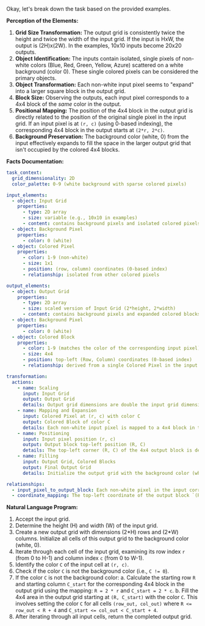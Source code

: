 Okay, let's break down the task based on the provided examples.

**Perception of the Elements:**

1.  **Grid Size Transformation:** The output grid is consistently twice the height and twice the width of the input grid. If the input is HxW, the output is (2H)x(2W). In the examples, 10x10 inputs become 20x20 outputs.
2.  **Object Identification:** The inputs contain isolated, single pixels of non-white colors (Blue, Red, Green, Yellow, Azure) scattered on a white background (color 0). These single colored pixels can be considered the primary objects.
3.  **Object Transformation:** Each non-white input pixel seems to "expand" into a larger square block in the output grid.
4.  **Block Size:** Observing the outputs, each input pixel corresponds to a 4x4 block of the *same* color in the output.
5.  **Positional Mapping:** The position of the 4x4 block in the output grid is directly related to the position of the original single pixel in the input grid. If an input pixel is at `(r, c)` (using 0-based indexing), the corresponding 4x4 block in the output starts at `(2*r, 2*c)`.
6.  **Background Preservation:** The background color (white, 0) from the input effectively expands to fill the space in the larger output grid that isn't occupied by the colored 4x4 blocks.

**Facts Documentation:**


```yaml
task_context:
  grid_dimensionality: 2D
  color_palette: 0-9 (white background with sparse colored pixels)

input_elements:
  - object: Input Grid
    properties:
      - type: 2D array
      - size: variable (e.g., 10x10 in examples)
      - content: contains background pixels and isolated colored pixels
  - object: Background Pixel
    properties:
      - color: 0 (white)
  - object: Colored Pixel
    properties:
      - color: 1-9 (non-white)
      - size: 1x1
      - position: (row, column) coordinates (0-based index)
      - relationship: isolated from other colored pixels

output_elements:
  - object: Output Grid
    properties:
      - type: 2D array
      - size: scaled version of Input Grid (2*height, 2*width)
      - content: contains background pixels and expanded colored blocks
  - object: Background Pixel
    properties:
      - color: 0 (white)
  - object: Colored Block
    properties:
      - color: 1-9 (matches the color of the corresponding input pixel)
      - size: 4x4
      - position: top-left (Row, Column) coordinates (0-based index)
      - relationship: derived from a single Colored Pixel in the input

transformation:
  actions:
    - name: Scaling
      input: Input Grid
      output: Output Grid
      details: Output grid dimensions are double the input grid dimensions (height * 2, width * 2).
    - name: Mapping and Expansion
      input: Colored Pixel at (r, c) with color C
      output: Colored Block of color C
      details: Each non-white input pixel is mapped to a 4x4 block in the output.
    - name: Positioning
      input: Input pixel position (r, c)
      output: Output block top-left position (R, C)
      details: The top-left corner (R, C) of the 4x4 output block is determined by the input pixel position (r, c) using the formula R = 2*r, C = 2*c.
    - name: Filling
      input: Output Grid, Colored Blocks
      output: Final Output Grid
      details: Initialize the output grid with the background color (white). Place the 4x4 colored blocks at their calculated positions.

relationships:
  - input_pixel_to_output_block: Each non-white pixel in the input corresponds one-to-one with a 4x4 block of the same color in the output.
  - coordinate_mapping: The top-left coordinate of the output block `(R, C)` is derived from the input pixel coordinate `(r, c)` by `(R, C) = (2*r, 2*c)`.
```


**Natural Language Program:**

1.  Accept the input grid.
2.  Determine the height (H) and width (W) of the input grid.
3.  Create a new output grid with dimensions (2\*H) rows and (2\*W) columns. Initialize all cells of this output grid to the background color (white, 0).
4.  Iterate through each cell of the input grid, examining its row index `r` (from 0 to H-1) and column index `c` (from 0 to W-1).
5.  Identify the color `C` of the input cell at `(r, c)`.
6.  Check if the color `C` is not the background color (i.e., `C != 0`).
7.  If the color `C` is not the background color:
    a. Calculate the starting row `R` and starting column `C_start` for the corresponding 4x4 block in the output grid using the mapping: `R = 2 * r` and `C_start = 2 * c`.
    b. Fill the 4x4 area in the output grid starting at `(R, C_start)` with the color `C`. This involves setting the color `C` for all cells `(row_out, col_out)` where `R <= row_out < R + 4` and `C_start <= col_out < C_start + 4`.
8.  After iterating through all input cells, return the completed output grid.